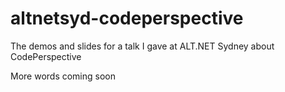 altnetsyd-codeperspective
=========================

The demos and slides for a talk I gave at ALT.NET Sydney about CodePerspective

More words coming soon
